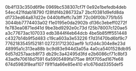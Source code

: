 0b4f133c350d6f9e
0969bc538307cf7f
0e92e1befedb4deb
54ec421fdab18790
f28fdf4b286732a7
2bcf0381d9efd8da
d1733ed64a87d22e
0440bffeffc7a3ff
72c06f00b775fb55
3044bb7774403a02
f1e0195e0da2902b
d136c3ebeff0272f
fe783ea0871ed41d
9be3bd9292e0c73d
f25b78007c120ae5
a3c77673ac107033
edb3844f4eb64dcb
4be5b85fff551448
c4327b14b9f5d483
c19ca603a3e53226
f7d31470bd6bf9c7
7762183545f52181
027231712302aef9
1cf2d4c304e8e23d
48995a1c313ea88b
bc9d83e944d3a05a
4a0ca5401528db95
6d57d257aacb8f73
db29c3a42495d3fd
e2b6086cf71c8bf3
43adfe70618d7591
6a5905489fa175ae
8f0f705ad167fe68
674d5983f8eaf107
f91f1da66e85e410
e1c676dd3355def5
